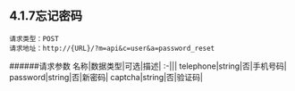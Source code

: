 ## 4.1.7忘记密码
	请求类型：POST	请求地址：http://{URL}/?m=api&c=user&a=password_reset
         
######请求参数
名称|数据类型|可选|描述|
:-|||
telephone|string|否|手机号码|
password|string|否|新密码|
captcha|string|否|验证码|